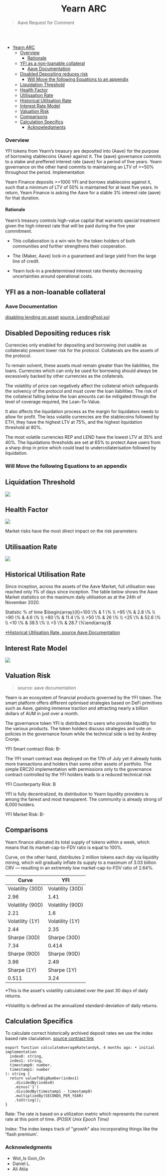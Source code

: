 <div align="center">

# Yearn ARC

</div>

> Aave Request for Comment

<br />
<br />

- [Yearn ARC](#yearn-arc)
  - [Overview](#overview)
    - [Rationale](#rationale)
  * [YFI as a non-loanable collateral](#yfi-as-a-non-loanable-collateral)
    - [Aave Documentation](#aave-documentation)
  * [Disabled Depositing reduces risk](#disabled-depositing-reduces-risk)
    - [Will Move the following Equations to an appendix](#will-move-the-following-equations-to-an-appendix)
  * [Liquidation Threshold](#liquidation-threshold)
  * [Health Factor](#health-factor)
  * [Utilisaation Rate](#utilisaation-rate)
  * [Historical Utilisation Rate](#historical-utilisation-rate)
  * [Interest Rate Model](#interest-rate-model)
  * [Valuation Risk](#valuation-risk)
  * [Comparisons](#comparisons)
  * [Calculation Specifics](#calculation-specifics)
    - [Acknowledgments](#acknowledgments)

### Overview

YFI tokens from Yearn’s treasury are deposited into {Aave} for the
purpose of borrowing stablecoins {Aave} against it. The {aave}
governance commits to a stabe and preffered interest rate {aave} for a
period of five years. Yearn governance on the other hand commits to
maintaining an LTV of >=50% throughout the period. Implementation

Yearn Finance deposits >=1000 YFI and borrows stablecoins against it,
such that a minimum of LTV of 50% is maintained for at least five years.
In return, Yearn Finance is asking the Aave for a stable 3% interest
rate (aave) for that duration.

#### Rationale

Yearn’s treasury controls high-value capital that warrants special
treatment given the high interest rate that will be paid during the five
year commitment.

- This collaboration is a win-win for the token holders of both
  communities and further strengthens their cooperation.

- The {Maker, Aave} lock-in a guaranteed and large yield from the large
  line of credit.

- Yearn lock-in a predetermined interest rate thereby decreasing
  uncertainties around operational costs.

## YFI as a non-loanable collateral

### Aave Documentation

[disabling lending on asset](https://docs.aave.com/developers/v/1.0/developing-on-aave/the-protocol/lendingpool#reserveusedascollateraldisabled)
[source, LendingPool.sol](https://github.com/aave/aave-protocol/blob/9cf250b22d63b0c6a2accd9e0fe64b0b045557d8/contracts/lendingpool/LendingPool.sol#L142)

## Disabled Depositing reduces risk

Currencies only enabled for depositing and borrowing (not usable as
collaterals) present lower risk for the protocol. Collaterals are the
assets of the protocol.

To remain solvent, these assets must remain greater than the
liabilities, the loans. Currencies which can only be used for borrowing
should always be excessively backed by other currencies as the
collaterals.

The volatility of price can negatively affect the collateral which
safeguards the solvency of the protocol and must cover the loan
liabilities. The risk of the collateral falling below the loan amounts
can be mitigated through the level of coverage required, the
Loan-To-Value.

It also affects the liquidation process as the margin for liquidators
needs to allow for profit. The less volatile currencies are the
stablecoins followed by ETH, they have the highest LTV at 75%, and the
highest liquidation threshold at 80%.

The most volatile currencies REP and LEND have the lowest LTV at 35% and
40%. The liquidations thresholds are set at 65% to protect Aave users
from a sharp drop in price which could lead to undercollaterisation
followed by liquidation.

### Will Move the following Equations to an appendix

## Liquidation Threshold

<!--
$$
\text { Liquidation Threshold }=\frac{\sum \text { Collateral }_{i} \text { in } E T H \times \text { Liquidation } \text { Threshold }_{i}}{\text { Total Collateral in ETH }}
$$
-->
<img src="https://render.githubusercontent.com/render/math?math=%5Ctext%20%7B%20Liquidation%20Threshold%20%7D%3D%5Cfrac%7B%5Csum%20%5Ctext%20%7B%20Collateral%20%7D_%7Bi%7D%20%5Ctext%20%7B%20in%20%7D%20E%20T%20H%20%5Ctimes%20%5Ctext%20%7B%20Liquidation%20%7D%20%5Ctext%20%7B%20Threshold%20%7D_%7Bi%7D%7D%7B%5Ctext%20%7B%20Total%20Collateral%20in%20ETH%20%7D%7D">

## Health Factor

<!--
$$
H_{f}=\frac{\sum \text { Collateral }_{i} \text { in } E T H \times \text { Liquidation } \text { Threshold }_{i}}{\text { Total Borrows in } E T H+\text { Total Fees in } E T H}
$$
-->
<img src="https://render.githubusercontent.com/render/math?math=H_%7Bf%7D%3D%5Cfrac%7B%5Csum%20%5Ctext%20%7B%20Collateral%20%7D_%7Bi%7D%20%5Ctext%20%7B%20in%20%7D%20E%20T%20H%20%5Ctimes%20%5Ctext%20%7B%20Liquidation%20%7D%20%5Ctext%20%7B%20Threshold%20%7D_%7Bi%7D%7D%7B%5Ctext%20%7B%20Total%20Borrows%20in%20%7D%20E%20T%20H%2B%5Ctext%20%7B%20Total%20Fees%20in%20%7D%20E%20T%20H%7D">

Market risks have the most direct impact on the risk parameters:

## Utilisaation Rate

<!--
$$
U=\text { TotalBorrows / TotalLiquidity }
$$
-->
<img src="https://render.githubusercontent.com/render/math?math=U%3D%5Ctext%20%7B%20TotalBorrows%20%2F%20TotalLiquidity%20%7D">

## Historical Utilisation Rate

Since inception, across the assets of the Aave Market, full utilisation
was reached only 1% of days since inception. The table below shows the
Aave Market statistics on the maximum daily utilisation as at the 24th
of November 2020.

Statistic $\%$ of time
$\begin{array}{ll}=100 \% & 1 \% \\ >95 \% & 2.8 \% \\ >90 \% & 4.6 \% \\ >80 \% & 11.4 \% \\ >50 \% & 26 \% \\ <25 \% & 52.6 \% \\ <10 \% & 38.5 \% \\ <5 \% & 28.7 \%\end{array}$

[\*Historical Utilisation Rate, source Aave Documentation](https://docs.aave.com/risk/liquidity-risk/historical-utilization)

## Interest Rate Model

<!--
$$
\begin{array}{ll}
\text { if } U<U_{\text {optimal }}: & R_{t}=R_{0}+\frac{U_{t}}{U_{\text {optimal }}} R_{\text {slope1 }} \\
\text { if } U \geq U_{\text {optimal }}: & R_{t}=R_{0}+R_{\text {slope } 1}+\frac{U_{t}-U_{\text {optimal }}}{1-U_{\text {optimal }}} R_{\text {slope2 }}
\end{array}
$$
-->

<img src="https://render.githubusercontent.com/render/math?math=%5Cbegin%7Barray%7D%7Bll%7D%0A%5Ctext%20%7B%20if%20%7D%20U%3CU_%7B%5Ctext%20%7Boptimal%20%7D%7D%3A%20%26%20R_%7Bt%7D%3DR_%7B0%7D%2B%5Cfrac%7BU_%7Bt%7D%7D%7BU_%7B%5Ctext%20%7Boptimal%20%7D%7D%7D%20R_%7B%5Ctext%20%7Bslope1%20%7D%7D%20%5C%5C%0A%5Ctext%20%7B%20if%20%7D%20U%20%5Cgeq%20U_%7B%5Ctext%20%7Boptimal%20%7D%7D%3A%20%26%20R_%7Bt%7D%3DR_%7B0%7D%2BR_%7B%5Ctext%20%7Bslope%20%7D%201%7D%2B%5Cfrac%7BU_%7Bt%7D-U_%7B%5Ctext%20%7Boptimal%20%7D%7D%7D%7B1-U_%7B%5Ctext%20%7Boptimal%20%7D%7D%7D%20R_%7B%5Ctext%20%7Bslope2%20%7D%7D%0A%5Cend%7Barray%7D">

## Valuation Risk

> source: aave documentation

​Yearn is an ecosystem of financial products governed by the YFI token.
The smart platform offers different optimised strategies based on DeFi
primitives such as Aave, gaining immense traction and attracting nearly
a billion dollars of AUM in just over a month.

The governance token YFI is distributed to users who provide liquidity
for the various products. The token holders discuss strategies and vote
on policies in the governance forum while the technical side is led by
Andrey Cronje.

YFI Smart contract Risk: B-

The YFI smart contract was deployed on the 17th of July yet it already
holds more transactions and holders than some other assets of portfolio.
The simple ERC20 implementation with permissions only to the governance
contract controlled by the YFI holders leads to a reduced technical risk

YFI Counterparty Risk: B

YFI is fully decentralized, its distribution to Yearn liquidity
providers is among the fairest and most transparent. The community is
already strong of 6,000 holders.

YFI Market Risk: B-

## Comparisons

Yearn.finance allocated its total supply of tokens within a week, which
means that its market-cap-to-FDV ratio is equal to 100%.

Curve, on the other hand, distributes 2 million tokens each day via
liquidity mining, which will gradually inflate its supply to a maximum
of 3.03 billion CRV — resulting in an extremely low market-cap-to-FDV
ratio of 2.64%.

| **Curve**        | **YFI**          |
| ---------------- | ---------------- |
| Volatility (30D) | Volatility (30D) |
| 2.96             | 1.41             |
| Volatility (90D) | Volatility (90D) |
| 2.21             | 1.6              |
| Volatility (1Y)  | Volatility (1Y)  |
| 2.44             | 2.35             |
| Sharpe (30D)     | Sharpe (30D)     |
| 7.34             | 0.414            |
| Sharpe (90D)     | Sharpe (90D)     |
| 3.96             | 2.49             |
| Sharpe (1Y)      | Sharpe (1Y)      |
| 0.511            | 3.24             |

\*This is the asset's volatility calculated over the past 30 days of
daily returns.

\*Volatility is defined as the annualized standard-deviation of daily
returns.

## Calculation Specifics

To calculate correct historically archived deposit rates we use the
index based rate claculation.
[source contract link](https://github.com/aave/aave-js/blob/6c74c6df3c9d86a652b3adbf9e285a00f8497f0c/src/helpers/pool-math.ts#L124)

```solidity
export function calculateAverageRate(andyk, 4 months ago: • initial implementation
  index0: string,
  index1: string,
  timestamp0: number,
  timestamp1: number
): string {
  return valueToBigNumber(index1)
    .dividedBy(index0)
    .minus('1')
    .dividedBy(timestamp1 - timestamp0)
    .multipliedBy(SECONDS_PER_YEAR)
    .toString();
}
```

Rate: The rate is based on a utilization metric which represents the
current rate at this point of time. _(POSIX Unix Epoch Time)_

Index: The index keeps track of "growth" also incorporating things like
the 'flash premium'.

### Acknowledgments

- Wot_Is Goin_On
- Daniel L.
- Ali Atiia
